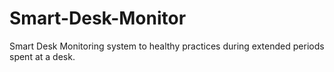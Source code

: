# Smart-Desk-Monitor
Smart Desk Monitoring system to healthy practices during extended periods spent at a desk. 

